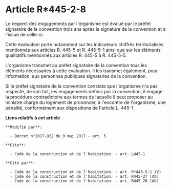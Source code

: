 # Article R*445-2-8

Le respect des engagements par l'organisme est évalué par le préfet signataire de la convention trois ans après la signature
de la convention et à l'issue de celle-ci.

Cette évaluation porte notamment sur les indicateurs chiffrés territorialisés mentionnés aux articles R. 445-5 et R. 445-5-1
ainsi que sur les éléments qualitatifs mentionnés aux articles R. 445-5 à R. 445-5-5.

L'organisme transmet au préfet signataire de la convention tous les éléments nécessaires à cette évaluation. Il les transmet
également, pour information, aux personnes publiques signataires de la convention.

Si le préfet signataire de la convention constate que l'organisme n'a pas respecté, de son fait, les engagements définis par
la convention, il engage la procédure contradictoire aux termes de laquelle il peut proposer au ministre chargé du logement
de prononcer, à l'encontre de l'organisme, une pénalité, conformément aux dispositions de l'article L. 445-1.

**Liens relatifs à cet article**

	**Modifié par**:

	  - Décret n°2017-922 du 9 mai 2017 - art. 5

	**Cite**:

	  - Code de la construction et de l'habitation. - art. L445-1

	**Cité par**:

	  - Code de la construction et de l'habitation. - art. R*445-5-1 (V)
	  - Code de la construction et de l'habitation. - art. R445-27 (Ab)
	  - Code de la construction et de l'habitation. - art. R445-28 (Ab)
